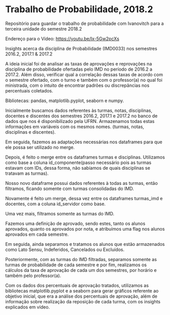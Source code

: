 # Trabalho de Probabilidade, 2018.2

Repositório para guardar o trabalho de probabilidade com Ivanovitch para a terceira unidade do semestre 2018.2

Endereço para o Vídeo: https://youtu.be/Ix-5Gw2pcXs

Insights acerca da disciplina de Probabilidade (IMD0033) nos semestres 2016.2, 2017.1 & 2017.2

A ideia inicial foi de analisar as taxas de aprovações e reprovações na disciplina de probabilidade ofertadas pelo IMD no período de 2016.2 a 2017.2. Além disso, verificar qual a correlação dessas taxas de acordo com o semestre ofertado, com o turno e também com o professor(a) no qual foi ministrada, com o intuito de encontrar padrões ou discrepâncias nos percentuais coletados.  

Bibliotecas: pandas, matplotlib.pyplot, seaborn e numpy. 

Inicialmente buscamos dados referentes às turmas, notas, disciplinas, docentes e discentes dos semestres 2016.2, 2017.1 e 2017.2 no banco de dados que nos é disponibilizado pela UFRN. Armazenamos todas estas informações em variáveis com os mesmos nomes. (turmas, notas, disciplinas e discentes). 

Em seguida, fazemos as adaptações necessárias nos dataframes para que ele possa ser utilizado no merge. 

Depois, é feito o merge entre os dataframes turmas e disciplinas. Utilizamos como base a coluna id_componente(passo necessário pois as turmas estavam com IDs, dessa forma, não sabíamos de quais disciplinas se tratavam as turmas). 

Nosso novo dataframe possui dados referentes à todas as turmas, então filtramos, ficando somente com turmas consolidadas do IMD. 

Novamente é feito um merge, dessa vez entre os dataframes turmas_imd e docentes, com a coluna id_servidor como base. 

Uma vez mais, filtramos somente as turmas do IMD. 

Fazemos uma definição de aprovado, sendo estes, tanto os alunos aprovados, quanto os aprovados por nota, e atribuímos uma flag nos alunos aprovados em cada semestre. 

Em seguida, ainda separamos e tratamos os alunos que estão armazenados como Lato Sensu, Indeferidos, Cancelados ou Excluídos. 

Posteriormente, com as turmas do IMD filtradas, separamos somente as turmas de probabilidade de cada semestre e por fim, realizamos os cálculos da taxa de aprovação de cada um dos semestres, por horário e também pelo professor(a). 

Com os dados dos percentuais de aprovação tratados, utilizamos as bibliotecas matplotlib.pyplot e a seaborn para gerar gráficos referente ao objetivo inicial, que era a análise dos percentuais de aprovação, além de informação sobre realização da reposição de cada turma, com os insights explicados em vídeo. 

